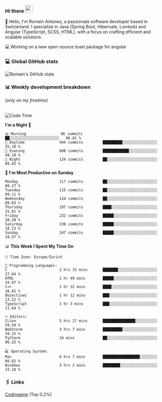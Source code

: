 ### Hi there <img src="https://media.giphy.com/media/hvRJCLFzcasrR4ia7z/giphy.gif" width="25px" height="25px">

👋 Hello, I'm Romain Antunes, a passionate software developer based in Switzerland. I specialize in Java (Spring Boot, Hibernate, Lombok) and Angular (TypeScript, SCSS, HTML), with a focus on crafting efficient and scalable solutions.

💻 Working on a new open-source toast package for angular

### 💻 Global GitHub stats
![Romain's GitHub stats](https://github-readme-streak-stats.herokuapp.com/?user=romainantunes&theme=dark)


### 📊 Weekly development breakdown 
###### *(only on my freetime)*

<!--START_SECTION:wakastats-->
![Code Time](http://img.shields.io/badge/Code%20Time-1%2C770%20hrs%2048%20mins-blue)

**I'm a Night 🦉** 

```text
🌞 Morning                86 commits          ██░░░░░░░░░░░░░░░░░░░░░░░   06.81 % 
🌆 Daytime                444 commits         █████████░░░░░░░░░░░░░░░░   35.18 % 
🌃 Evening                608 commits         ████████████░░░░░░░░░░░░░   48.18 % 
🌙 Night                  124 commits         ██░░░░░░░░░░░░░░░░░░░░░░░   09.83 % 
```
📅 **I'm Most Productive on Sunday** 

```text
Monday                   117 commits         ██░░░░░░░░░░░░░░░░░░░░░░░   09.27 % 
Tuesday                  115 commits         ██░░░░░░░░░░░░░░░░░░░░░░░   09.11 % 
Wednesday                124 commits         ██░░░░░░░░░░░░░░░░░░░░░░░   09.83 % 
Thursday                 197 commits         ████░░░░░░░░░░░░░░░░░░░░░   15.61 % 
Friday                   232 commits         █████░░░░░░░░░░░░░░░░░░░░   18.38 % 
Saturday                 230 commits         █████░░░░░░░░░░░░░░░░░░░░   18.23 % 
Sunday                   247 commits         █████░░░░░░░░░░░░░░░░░░░░   19.57 % 
```


📊 **This Week I Spent My Time On** 

```text
🕑︎ Time Zone: Europe/Zurich

💬 Programming Languages: 
C                        2 hrs 33 mins       ███████░░░░░░░░░░░░░░░░░░   27.84 % 
HTML                     1 hr 49 mins        █████░░░░░░░░░░░░░░░░░░░░   19.97 % 
C++                      1 hr 32 mins        ████░░░░░░░░░░░░░░░░░░░░░   16.81 % 
ObjectiveC               1 hr 12 mins        ███░░░░░░░░░░░░░░░░░░░░░░   13.22 % 
TypeScript               1 hr 3 mins         ███░░░░░░░░░░░░░░░░░░░░░░   11.64 % 

🔥 Editors: 
CLion                    5 hrs 27 mins       ███████████████░░░░░░░░░░   59.59 % 
WebStorm                 3 hrs 7 mins        █████████░░░░░░░░░░░░░░░░   34.15 % 
PyCharm                  34 mins             ██░░░░░░░░░░░░░░░░░░░░░░░   06.25 % 

💻 Operating System: 
Mac                      6 hrs 7 mins        █████████████████░░░░░░░░   66.82 % 
Windows                  3 hrs 2 mins        ████████░░░░░░░░░░░░░░░░░   33.18 % 
```


<!--END_SECTION:wakastats-->

### 🖇 Links

[Codingame](https://www.codingame.com/profile/defc3ee5279aecc1bb6114e1f994ea9b3325423) (Top 0.2%)
